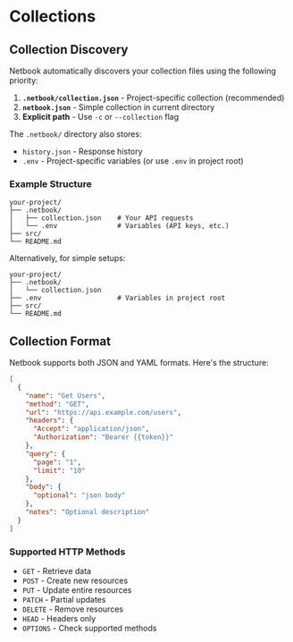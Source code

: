 # Collections

## Collection Discovery

Netbook automatically discovers your collection files using the following priority:

1. **`.netbook/collection.json`** - Project-specific collection (recommended)
2. **`netbook.json`** - Simple collection in current directory
3. **Explicit path** - Use `-c` or `--collection` flag

The `.netbook/` directory also stores:
- `history.json` - Response history
- `.env` - Project-specific variables (or use `.env` in project root)

### Example Structure

```
your-project/
├── .netbook/
│   ├── collection.json    # Your API requests
│   └── .env               # Variables (API keys, etc.)
├── src/
└── README.md
```

Alternatively, for simple setups:
```
your-project/
├── .netbook/
│   └── collection.json
├── .env                   # Variables in project root
├── src/
└── README.md
```

## Collection Format

Netbook supports both JSON and YAML formats. Here's the structure:

```json
[
  {
    "name": "Get Users",
    "method": "GET",
    "url": "https://api.example.com/users",
    "headers": {
      "Accept": "application/json",
      "Authorization": "Bearer {{token}}"
    },
    "query": {
      "page": "1",
      "limit": "10"
    },
    "body": {
      "optional": "json body"
    },
    "notes": "Optional description"
  }
]
```

### Supported HTTP Methods

- `GET` - Retrieve data
- `POST` - Create new resources
- `PUT` - Update entire resources
- `PATCH` - Partial updates
- `DELETE` - Remove resources
- `HEAD` - Headers only
- `OPTIONS` - Check supported methods